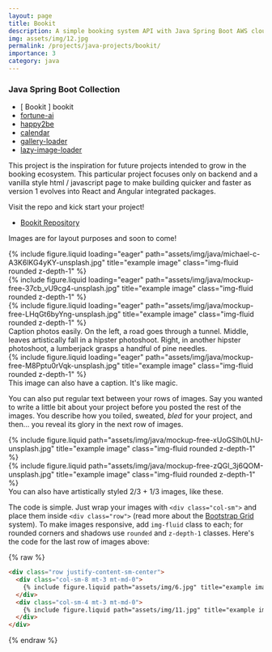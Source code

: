 ```yaml
---
layout: page
title: Bookit
description: A simple booking system API with Java Spring Boot AWS cloud environment EC2 and RDS 
img: assets/img/12.jpg
permalink: /projects/java-projects/bookit/
importance: 3
category: java
---
```



### Java Spring Boot Collection

- [ Bookit ] bookit
- [fortune-ai](/projects/java-projects/fortune-ai)
- [happy2be](/projects/java-projects/happy2be)
- [calendar](/projects/java-projects/calendar/)
- [gallery-loader](/projects/java-projects/gallery-loader)
- [lazy-image-loader](/projects/java-projects/lazy-image-loader/)


This project is the inspiration for future projects intended to grow in the booking ecosystem. This particular project focuses only on backend and a vanilla style html / javascript page to make building quicker and faster as version 1 evolves into React and Angular integrated packages.

Visit the repo and kick start your project! 

- [Bookit Repository](https://github.com/cryshansen/bookit)


Images are for layout purposes and soon to come!



<div class="row">
    <div class="col-sm mt-3 mt-md-0">
        {% include figure.liquid loading="eager" path="assets/img/java/michael-c-A3K6lKG4yKY-unsplash.jpg" title="example image" class="img-fluid rounded z-depth-1" %}
    </div>
    <div class="col-sm mt-3 mt-md-0">
        {% include figure.liquid loading="eager" path="assets/img/java/mockup-free-37cb_vU9cg4-unsplash.jpg" title="example image" class="img-fluid rounded z-depth-1" %}
    </div>
    <div class="col-sm mt-3 mt-md-0">
        {% include figure.liquid loading="eager" path="assets/img/java/mockup-free-LHqGt6byYng-unsplash.jpg" title="example image" class="img-fluid rounded z-depth-1" %}
    </div>
</div>
<div class="caption">
    Caption photos easily. On the left, a road goes through a tunnel. Middle, leaves artistically fall in a hipster photoshoot. Right, in another hipster photoshoot, a lumberjack grasps a handful of pine needles.
</div>
<div class="row">
    <div class="col-sm mt-3 mt-md-0">
        {% include figure.liquid loading="eager" path="assets/img/java/mockup-free-M8Pptu0rVqk-unsplash.jpg" title="example image" class="img-fluid rounded z-depth-1" %}
    </div>
</div>
<div class="caption">
    This image can also have a caption. It's like magic.
</div>

You can also put regular text between your rows of images.
Say you wanted to write a little bit about your project before you posted the rest of the images.
You describe how you toiled, sweated, _bled_ for your project, and then... you reveal its glory in the next row of images.

<div class="row justify-content-sm-center">
    <div class="col-sm-8 mt-3 mt-md-0">
        {% include figure.liquid path="assets/img/java/mockup-free-xUoGSlh0LhU-unsplash.jpg" title="example image" class="img-fluid rounded z-depth-1" %}
    </div>
    <div class="col-sm-4 mt-3 mt-md-0">
        {% include figure.liquid path="assets/img/java/mockup-free-zQGl_3j6QOM-unsplash.jpg" title="example image" class="img-fluid rounded z-depth-1" %}
    </div>
</div>
<div class="caption">
    You can also have artistically styled 2/3 + 1/3 images, like these.
</div>

The code is simple.
Just wrap your images with `<div class="col-sm">` and place them inside `<div class="row">` (read more about the <a href="https://getbootstrap.com/docs/4.4/layout/grid/">Bootstrap Grid</a> system).
To make images responsive, add `img-fluid` class to each; for rounded corners and shadows use `rounded` and `z-depth-1` classes.
Here's the code for the last row of images above:

{% raw %}

```html
<div class="row justify-content-sm-center">
  <div class="col-sm-8 mt-3 mt-md-0">
    {% include figure.liquid path="assets/img/6.jpg" title="example image" class="img-fluid rounded z-depth-1" %}
  </div>
  <div class="col-sm-4 mt-3 mt-md-0">
    {% include figure.liquid path="assets/img/11.jpg" title="example image" class="img-fluid rounded z-depth-1" %}
  </div>
</div>
```

{% endraw %}
